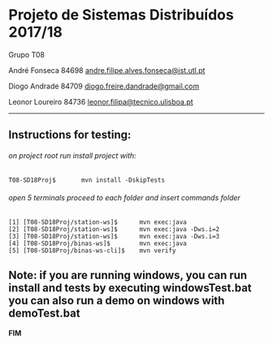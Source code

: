 # Projeto de Sistemas Distribuídos 2017/18 #

Grupo T08

André Fonseca	84698	andre.filipe.alves.fonseca@ist.utl.pt

Diogo Andrade	84709	diogo.freire.dandrade@gmail.com

Leonor Loureiro	84736	leonor.filipa@tecnico.ulisboa.pt

------------------------------------------------------------------------------
## Instructions for testing:

###### on project root run install project with:
	T08-SD18Proj$		mvn install -DskipTests 

###### open 5 terminals proceed to each folder and insert commands folder
	[1] [T08-SD18Proj/station-ws]$ 		mvn exec:java  
	[2] [T08-SD18Proj/station-ws]$ 		mvn exec:java -Dws.i=2
	[3] [T08-SD18Proj/station-ws]$ 		mvn exec:java -Dws.i=3
	[4] [T08-SD18Proj/binas-ws]$   		mvn exec:java
	[5] [T08-SD18Proj/binas-ws-cli]$	mvn verify
	
Note: if you are running windows, you can run install and tests by executing windowsTest.bat
you can also run a demo on windows with demoTest.bat
-------------------------------------------------------------------------------
**FIM**
